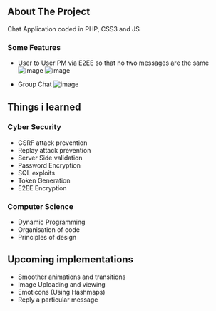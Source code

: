 
## About The Project


Chat Application coded in PHP, CSS3 and JS

### Some Features
* User to User PM via E2EE so that no two messages are the same
![image](https://user-images.githubusercontent.com/64523806/127499446-06125609-e870-40b9-9793-ad94ed5f11d0.png)
![image](https://user-images.githubusercontent.com/64523806/127499503-a2d30101-c127-43ab-9c7e-52c28de217f9.png)


* Group Chat
![image](https://user-images.githubusercontent.com/64523806/127499011-71bc3e96-b562-468c-ada5-190841d0e6c1.png)



## Things i learned


### Cyber Security
* CSRF attack prevention
* Replay attack prevention
* Server Side validation
* Password Encryption 
* SQL exploits
* Token Generation
* E2EE Encryption
### Computer Science
* Dynamic Programming
* Organisation of code
* Principles of design 


## Upcoming implementations

* Smoother animations and transitions
* Image Uploading and viewing
* Emoticons (Using Hashmaps)
* Reply a particular message


